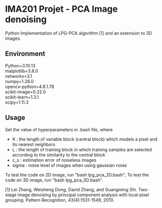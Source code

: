 # IMA201 Projet - PCA Image denoising

Python Implementation of LPG-PCA algorithm [1] and an extension to 3D images.

## Environment

Python=3.10.13 \
matplotlib=3.8.0 \
networkx=3.1 \
numpy=1.26.0 \
opencv-python=4.8.1.78 \
scikit-image=0.22.0 \
scikit-learn=1.3.1 \
scipy=1.11.3

## Usage

Set the value of hyperparameters in .bash file, where 
* K : the length of variable block (central block) which models a pixel and its nearest neighbors
* L : the length of training block in which training samples are selected according to the similarity to the central block
* c_s : estimation error of noiseless images
* sigma : noise level of images when using gaussian noise

To test the code on 2D image, run "bash lpg_pca_2D.bash";  To test the code on 3D image, run "bash lpg_pca_3D.bash".


[1] Lei Zhang, Weisheng Dong, David Zhang, and Guangming Shi. Two-stage image denoising by principal component analysis with local pixel grouping. Pattern Recognition, 43(4):1531-1549, 2010.
